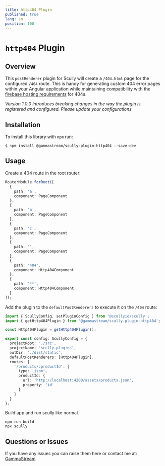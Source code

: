 ```yaml
---
title: http404 Plugin
published: true
lang: en
position: 100
---
```


# `http404` Plugin

<div class="docs-link_table">
  <a class="homepage" href="https://github.com/gammastream/scully-plugins"></a>
  <a class="repository" href="https://github.com/gammastream/scully-plugins/tree/master/projects/scully-plugin-http404"></a>
</div>

## Overview

This `postRenderer` plugin for Scully will create a `/404.html` page for the configured `/404` route. This is handy for generating custom 404 error pages within your Angular application while maintaining compatibility with the [firebase hosting requirements](https://firebase.google.com/docs/hosting/full-config#404) for 404s.

_Version 1.0.0 introduces breaking changes in the way the plugin is registered and configured. Please update your configurations_

## Installation

To install this library with `npm` run:

```
$ npm install @gammastream/scully-plugin-http404 --save-dev
```

## Usage

Create a 404 route in the root router:

```typescript
RouterModule.forRoot([
  {
    path: 'a',
    component: PageComponent
  },
  {
    path: 'b',
    component: PageComponent
  },
  {
    path: 'c',
    component: PageComponent
  },
  {
    path: '',
    component: PageComponent
  },
  {
    path: '404',
    component: Http404Component
  },
  {
    path: '**',
    component: Http404Component
  }
]);
```

Add the plugin to the `defaultPostRenderers` to execute it on the `/404` route:

```typescript
import { ScullyConfig, setPluginConfig } from '@scullyio/scully';
import { getHttp404Plugin } from '@gammastream/scully-plugin-http404';

const Http404Plugin = getHttp404Plugin();

export const config: ScullyConfig = {
  projectRoot: './src',
  projectName: 'scully-plugins',
  outDir: './dist/static',
  defaultPostRenderers: [Http404Plugin],
  routes: {
    '/products/:productId': {
      type: 'json',
      productId: {
        url: 'http://localhost:4200/assets/products.json',
        property: 'id'
      }
    }
  }
};
```

Build app and run scully like normal.

```
npm run build
npx scully
```

## Questions or Issues

If you have any issues you can raise them here or contact me at: [GammaStream](https://gamma.stream/)
